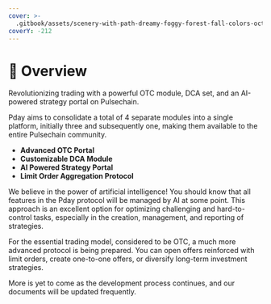 ```yaml
---
cover: >-
  .gitbook/assets/scenery-with-path-dreamy-foggy-forest-fall-colors-october-nature-background.jpg
coverY: -212
---
```


# 🎴 Overview

Revolutionizing trading with a powerful OTC module, DCA set, and an AI-powered strategy portal on Pulsechain.

Pday aims to consolidate a total of 4 separate modules into a single platform, initially three and subsequently one, making them available to the entire Pulsechain community.

* **Advanced OTC Portal**
* **Customizable DCA Module**
* **AI Powered Strategy Portal**
* **Limit Order Aggregation Protocol**

We believe in the power of artificial intelligence! You should know that all features in the Pday protocol will be managed by AI at some point. This approach is an excellent option for optimizing challenging and hard-to-control tasks, especially in the creation, management, and reporting of strategies.

For the essential trading model, considered to be OTC, a much more advanced protocol is being prepared. You can open offers reinforced with limit orders, create one-to-one offers, or diversify long-term investment strategies.

More is yet to come as the development process continues, and our documents will be updated frequently.

